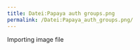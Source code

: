 ```yaml
---
title: Datei:Papaya auth groups.png
permalink: /Datei:Papaya_auth_groups.png/
---
```


Importing image file